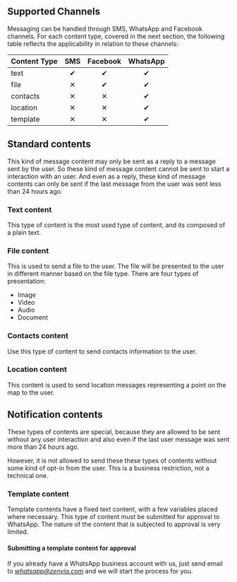 ## Supported Channels

Messaging can be handled through SMS, WhatsApp and Facebook channels. For each content type, covered in the next section, the following table reflects the applicability in relation to these channels:

| Content Type | SMS | Facebook | WhatsApp |
|---|:---:|:---:|:---:|
| text | &#10004; | &#10004; | &#10004; |
| file | &#10005; | &#10004; | &#10004; |
| contacts | &#10005; | &#10005; | &#10004; |
| location | &#10005; | &#10005; | &#10004; |
| template | &#10005; | &#10005; | &#10004; |

## Standard contents
This kind of message content may only be sent as a reply to a message sent by the user. So these kind of message content cannot be sent to start a interaction with an user. And even as a reply, these kind of message contents can only be sent if the last message from the user was sent less than 24 hours ago.

### Text content
This type of content is the most used type of content, and its composed of a plain text.

<SchemaDefinition schemaRef="#/components/schemas/content.text" />

### File content
This is used to send a file to the user. The file will be presented to the user in different manner based on the file type. There are four types of presentation:
* Image
* Video
* Audio
* Document

<SchemaDefinition schemaRef="#/components/schemas/content.file" />

### Contacts content
Use this type of content to send contacts information to the user.

<SchemaDefinition schemaRef="#/components/schemas/content.contacts" />

### Location content
This content is used to send location messages representing a point on the map to the user.

<SchemaDefinition schemaRef="#/components/schemas/content.location" />

## Notification contents
These types of contents are special, because they are allowed to be sent without any user interaction and also even if the last user message was sent more than 24 hours ago.

However, it is not allowed to send these these types of contents without some kind of opt-in from the user. This is a business restriction, not a technical one.

### Template content
Template contents have a fixed text content, with a few variables placed where necessary. This type of content must be submitted for approval to WhatsApp. The nature of the content that is subjected to approval is very limited.

<SchemaDefinition schemaRef="#/components/schemas/content.template" />

#### Submitting a template content for approval
If you already have a WhatsApp business account with us, just send email to *whatsapp@zenvia.com* and we will start the process for you.
